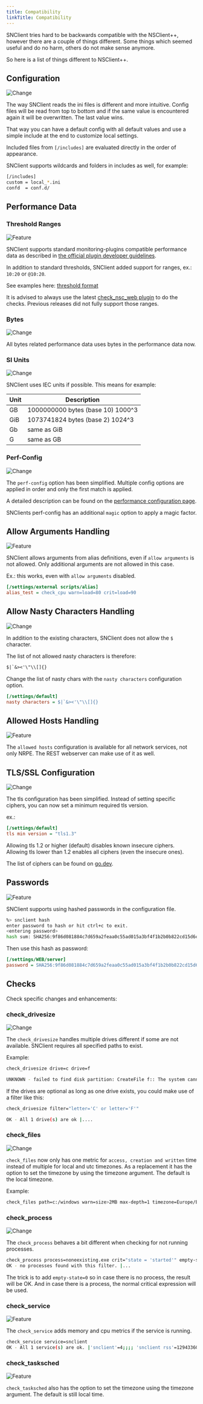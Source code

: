 ```yaml
---
title: Compatibility
linkTitle: Compatibility
---
```


SNClient tries hard to be backwards compatible with the NSClient++, however there are a couple of things different. Some things which seemed useful and do no harm, others do not make sense anymore.

So here is a list of things different to NSClient++.

## Configuration

![Change](../icons/changed.png "this is different in SNClient")

The way SNClient reads the ini files is different and more intuitive. Config files
will be read from top to bottom and if the same value is encountered again it
will be overwritten. The last value wins.

That way you can have a default config with all default values and use a simple
include at the end to customize local settings.

Included files from `[/includes]` are evaluated directly in the order of appearance.

SNClient supports wildcards and folders in includes as well, for example:

```bash
[/includes]
custom = local_*.ini
confd  = conf.d/
```

## Performance Data

### Threshold Ranges

![Feature](../icons/feature.png "this is a new thing in SNClient")

SNClient supports standard monitoring-plugins compatible performance data as
described in [the official plugin developer guidelines](https://www.monitoring-plugins.org/doc/guidelines.html#AEN201).

In addition to standard thresholds, SNClient added support for ranges, ex.: `10:20` or `@10:20`.

See examples here:
[threshold format](https://www.monitoring-plugins.org/doc/guidelines.html#THRESHOLDFORMAT)

It is advised to always use the latest [check_nsc_web plugin](https://github.com/ConSol-Monitoring/check_nsc_web) to do the checks.
Previous releases did not fully support those ranges.

### Bytes

![Change](../icons/changed.png "this is different in SNClient")

All bytes related performance data uses bytes in the performance data now.

### SI Units

![Change](../icons/changed.png "this is different in SNClient")

SNClient uses IEC units if possible. This means for example:

| Unit | Description                       |
| ---- | --------------------------------- |
| GB   | 1000000000 bytes (base 10) 1000^3 |
| GiB  | 1073741824 bytes (base 2)  1024^3 |
| Gb   | same as GiB                       |
| G    | same as GB                        |

### Perf-Config

![Change](../icons/changed.png "this is different in SNClient")

The `perf-config` option has been simplified. Multiple config options are applied
in order and only the first match is applied.

A detailed description can be found on the [performance configuration page](../checks/perfconfig/).

SNClients perf-config has an additional `magic` option to apply a magic factor.

## Allow Arguments Handling

![Feature](../icons/feature.png "this is a new thing in SNClient")

SNClient allows arguments from alias definitions, even if `allow arguments` is not allowed. Only additional arguments
are not allowed in this case.

Ex.: this works, even with `allow arguments` disabled.

```ini
[/settings/external scripts/alias]
alias_test = check_cpu warn=load=80 crit=load=90
```

## Allow Nasty Characters Handling

![Change](../icons/changed.png "this is different in SNClient")

In addition to the existing characters, SNClient does not allow the `$` character.

The list of not allowed nasty characters is therefore:

```txt
$|`&><'\"\\[]{}
```

Change the list of nasty chars with the `nasty characters` configuration option.

```ini
[/settings/default]
nasty characters = $|`&><'\"\\[]{}
```

## Allowed Hosts Handling

![Feature](../icons/feature.png "this is a new thing in SNClient")

The `allowed hosts` configuration is available for all network services, not only NRPE. The REST webserver can make use
of it as well.

## TLS/SSL Configuration

![Change](../icons/changed.png "this is different in SNClient")

The tls configuration has been simplified. Instead of setting specific ciphers, you can now set a
minimum required tls version.

ex.:

```ini
[/settings/default]
tls min version = "tls1.3"
```

Allowing tls 1.2 or higher (default) disables known insecure ciphers. Allowing
tls lower than 1.2 enables all ciphers (even the insecure ones).

The list of ciphers can be found on [go.dev](https://pkg.go.dev/crypto/tls#pkg-constants).

## Passwords

![Feature](../icons/feature.png "this is a new thing in SNClient")

SNClient supports using hashed passwords in the configuration file.

```bash
%> snclient hash
enter password to hash or hit ctrl+c to exit.
<entering password>
hash sum: SHA256:9f86d081884c7d659a2feaa0c55ad015a3bf4f1b2b0b822cd15d6c15b0f00a08
```

Then use this hash as password:

```ini
[/settings/WEB/server]
password = SHA256:9f86d081884c7d659a2feaa0c55ad015a3bf4f1b2b0b822cd15d6c15b0f00a08
```

## Checks

Check specific changes and enhancements:

### check_drivesize

![Change](../icons/changed.png "this is different in SNClient")

The `check_drivesize` handles multiple drives different if some are not available. SNClient requires all specified paths to exist.

Example:

```bash
check_drivesize drive=c drive=f

UNKNOWN - failed to find disk partition: CreateFile f:: The system cannot find the path specified.
```

If the drives are optional as long as one drive exists, you could make use of a filter like this:

```bash
check_drivesize filter="letter='C' or letter='F'"

OK - All 1 drive(s) are ok |....
```

### check_files

![Change](../icons/changed.png "this is different in SNClient")

`check_files` now only has one metric for `access, creation and written` time instead of multiple for local and utc timezones. As a replacement it has the option to set the timezone by using the timezone argument. The default is the local timezone.

Example:

```bash
check_files path=c:/windows warn=size>2MB max-depth=1 timezone=Europe/Berlin
```

### check_process

![Change](../icons/changed.png "this is different in SNClient")

The `check_process` behaves a bit different when checking for not running processes.

```bash
check_process process=noneexisting.exe crit="state = 'started'" empty-state=0
OK - no processes found with this filter. |...
```

The trick is to add `empty-state=0` so in case there is no process, the result will be OK. And in
case there is a process, the normal critical expression will be used.

### check_service

![Feature](../icons/feature.png "this is a new thing in SNClient")

The `check_service` adds memory and cpu metrics if the service is running.

```bash
check_service service=snclient
OK - All 1 service(s) are ok. |'snclient'=4;;;; 'snclient rss'=12943360B;;;; 'snclient vms'=6492160B;;;; 'snclient cpu'=0%;;;;
```

### check_tasksched

![Feature](../icons/feature.png "this is a new thing in SNClient")

`check_tasksched` also has the option to set the timezone using the timezone argument.
The default is still local time.
